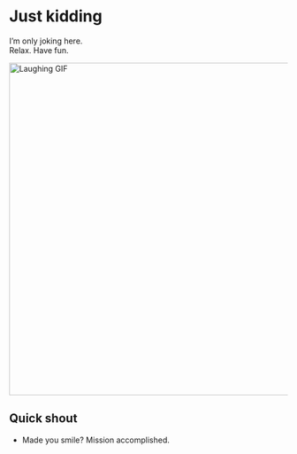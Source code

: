 # Just kidding

I’m only joking here.  
Relax. Have fun.

<img src="https://media1.tenor.com/m/6uPXAvYxkNwAAAAC/the-simpsons-homer-simpson.gif" alt="Laughing GIF" width="600" />

## Quick shout
- Made you smile? Mission accomplished.

